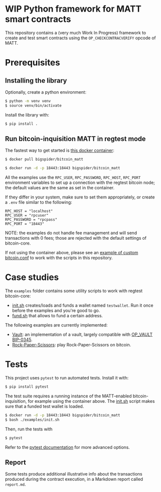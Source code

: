 # WIP Python framework for MATT smart contracts

This repository contains a (very much Work In Progress) framework to create and test smart contracts using the `OP_CHECKCONTRACVERIFY` opcode of MATT.

# Prerequisites
## Installing the library

Optionally, create a python environment:

```bash
$ python -m venv venv
$ source venv/bin/activate
```

Install the library with:

```bash
$ pip install .
```

## Run bitcoin-inquisition MATT in regtest mode

The fastest way to get started is [this docker container](https://github.com/Merkleize/docker):

```bash
$ docker pull bigspider/bitcoin_matt

$ docker run -d -p 18443:18443 bigspider/bitcoin_matt
```

All the examples use the `RPC_USER`, `RPC_PASSWORD`, `RPC_HOST`, `RPC_PORT` environment variables to set up a connection with the regtest bitcoin node; the default values are the same as set in the container.

If they differ in your system, make sure to set them appropriately, or create a `.env` file similar to the following:

```
RPC_HOST = "localhost"
RPC_USER = "rpcuser"
RPC_PASSWORD = "rpcpass"
RPC_PORT = "18443"
```

NOTE: the examples do not handle fee management and will send transactions with 0 fees; those are rejected with the default settings of bitcoin-core.

If not using the container above, please see an [example of custom bitcoin.conf](https://github.com/Merkleize/docker/blob/master/bitcoin.conf) to work with the scripts in this repository.

# Case studies

The `examples` folder contains some utility scripts to work with regtest bitcoin-core:
- [init.sh](examples/init.sh) creates/loads and funds a wallet named `testwallet`. Run it once before the examples and you're good to go.
- [fund.sh](examples/fund.sh) that allows to fund a certain address.

The following examples are currently implemented:

- [Vault](examples/vault): an implementation of a vault, largely compatible with [OP_VAULT BIP-0345](https://github.com/bitcoin/bips/pull/1421).
- [Rock-Paper-Scissors](examples/rps): play Rock-Paper-Scissors on bitcoin.


# Tests

This project uses `pytest` to run automated tests. Install it with:

```bash
$ pip install pytest
```

The test suite requires a running instance of the MATT-enabled bitcoin-inquisition, for example using the container above. The [init.sh](examples/init.sh) script makes sure that a funded test wallet is loaded.

```bash
$ docker run -d -p 18443:18443 bigspider/bitcoin_matt
$ bash ./examples/init.sh
```

Then, run the tests with 

```bash
$ pytest
```

Refer to the [pytest documentation](https://docs.pytest.org/) for more advanced options.

## Report

Some tests produce additional illustrative info about the transactions produced during the contract execution, in a Markdown report called `report.md`.